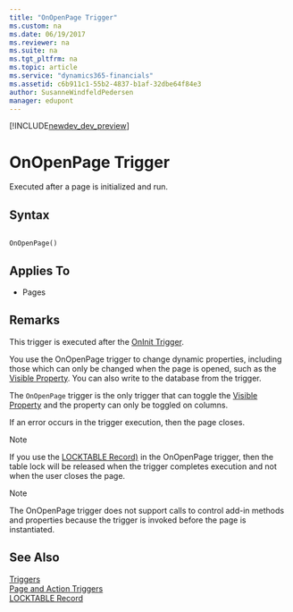 ```yaml
---
title: "OnOpenPage Trigger"
ms.custom: na
ms.date: 06/19/2017
ms.reviewer: na
ms.suite: na
ms.tgt_pltfrm: na
ms.topic: article
ms.service: "dynamics365-financials"
ms.assetid: c6b911c1-55b2-4837-b1af-32dbe64f84e3
author: SusanneWindfeldPedersen
manager: edupont
---
```


[!INCLUDE[newdev_dev_preview](../includes/newdev_dev_preview.md)]

# OnOpenPage Trigger
Executed after a page is initialized and run.  

## Syntax  

```  

OnOpenPage()  
```  

## Applies To  

-   Pages  

## Remarks  
 This trigger is executed after the [OnInit Trigger](devenv-oninit-trigger.md).  

 You use the OnOpenPage trigger to change dynamic properties, including those which can only be changed when the page is opened, such as the [Visible Property](../properties/devenv-visible-property.md). You can also write to the database from the trigger.  

 The `OnOpenPage` trigger is the only trigger that can toggle the [Visible Property](../properties/devenv-visible-property.md) and the property can only be toggled on columns. 

 If an error occurs in the trigger execution, then the page closes.  

> [!NOTE]  
>  If you use the [LOCKTABLE Record)](../methods/devenv-locktable-method-record.md) in the OnOpenPage trigger, then the table lock will be released when the trigger completes execution and not when the user closes the page.  

> [!NOTE]  
>  The OnOpenPage trigger does not support calls to control add-in methods and properties because the trigger is invoked before the page is instantiated. <!-- For more information see, [Exposing Methods and Properties in a Windows Client Control Add-in](exposing-methods-and-properties-in-a-windows-client-control-add-in.md).-->

## See Also  
 [Triggers](devenv-triggers.md)  
 [Page and Action Triggers](devenv-page-and-action-triggers.md)  
 [LOCKTABLE Record](../methods/devenv-locktable-method-record.md)  